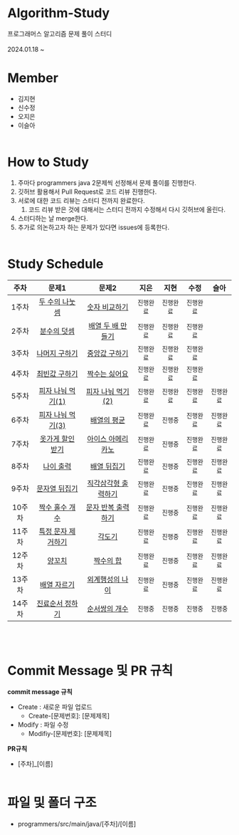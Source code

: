 # Algorithm-Study
프로그래머스 알고리즘 문제 풀이 스터디<br><br>
2024.01.18 ~

# Member
- 김지현 
- 신수정
- 오지은
- 이슬아<br><br>

# How to Study
1. 주마다 programmers java 2문제씩 선정해서 문제 풀이를 진행한다. 
2. 깃허브 활용해서 Pull Request로 코드 리뷰 진행한다.
3. 서로에 대한 코드 리뷰는 스터디 전까지 완료한다.
    1. 코드 리뷰 받은 것에 대해서는 스터디 전까지 수정해서 다시 깃허브에 올린다.
4. 스터디하는 날 merge한다.
5. 추가로 의논하고자 하는 문제가 있다면 issues에 등록한다.<br><br>

# Study Schedule
|주차|문제1|문제2|지은|지현|수정|슬아
|:---:|:---:|:---:|:---:|:---:|:---:|:---:|
|1주차|[두 수의 나눗셈](https://school.programmers.co.kr/learn/courses/30/lessons/120806)|[숫자 비교하기](https://school.programmers.co.kr/learn/courses/30/lessons/120807)|`진행완료`|`진행완료`|`진행완료`|
|2주차|[분수의 덧셈](https://school.programmers.co.kr/learn/courses/30/lessons/120808)|[배열 두 배 만들기](https://school.programmers.co.kr/learn/courses/30/lessons/120809)|`진행완료`|`진행완료`|`진행완료`|
|3주차|[나머지 구하기](https://school.programmers.co.kr/learn/courses/30/lessons/120810)|[중앙값 구하기](https://school.programmers.co.kr/learn/courses/30/lessons/120811)|`진행완료`|`진행완료`|`진행완료`|
|4주차|[최빈값 구하기](https://school.programmers.co.kr/learn/courses/30/lessons/120812)|[짝수는 싫어요](https://school.programmers.co.kr/learn/courses/30/lessons/120813)|`진행완료`|`진행완료`|`진행완료`|
|5주차|[피자 나눠 먹기(1)](https://school.programmers.co.kr/learn/courses/30/lessons/120814)|[피자 나눠 먹기(2)](https://school.programmers.co.kr/learn/courses/30/lessons/120815)|`진행완료`|`진행완료`|`진행완료`|`진행완료`|
|6주차|[피자 나눠 먹기(3)](https://school.programmers.co.kr/learn/courses/30/lessons/120816)|[배열의 평균](https://school.programmers.co.kr/learn/courses/30/lessons/120817)|`진행완료`|`진행중`|`진행완료`|`진행완료`|
|7주차|[옷가게 할인 받기](https://school.programmers.co.kr/learn/courses/30/lessons/120818)|[아이스 아메리카노](https://school.programmers.co.kr/learn/courses/30/lessons/120819)|`진행완료`|`진행중`|`진행완료`|`진행완료`|
|8주차|[나이 출력](https://school.programmers.co.kr/learn/courses/30/lessons/120820)|[배열 뒤집기](https://school.programmers.co.kr/learn/courses/30/lessons/120821)|`진행완료`|`진행중`|`진행완료`|`진행완료`|
|9주차|[문자열 뒤집기](https://school.programmers.co.kr/learn/courses/30/lessons/120822)|[직각삼각형 출력하기](https://school.programmers.co.kr/learn/courses/30/lessons/120823)|`진행완료`|`진행중`|`진행완료`|`진행완료`|
|10주차|[짝수 홀수 개수](https://school.programmers.co.kr/learn/courses/30/lessons/120824)|[문자 반복 출력하기](https://school.programmers.co.kr/learn/courses/30/lessons/120825)|`진행완료`|`진행중`|`진행완료`|`진행완료`|
|11주차|[특정 문자 제거하기](https://school.programmers.co.kr/learn/courses/30/lessons/120826)|[각도기](https://school.programmers.co.kr/learn/courses/30/lessons/120829)|`진행완료`|`진행중`|`진행완료`|`진행완료`|
|12주차|[양꼬치](https://school.programmers.co.kr/learn/courses/30/lessons/120830)|[짝수의 합](https://school.programmers.co.kr/learn/courses/30/lessons/120831)|`진행완료`|`진행중`|`진행완료`|`진행완료`|
|13주차|[배열 자르기](https://school.programmers.co.kr/learn/courses/30/lessons/120833)|[외계행성의 나이](https://school.programmers.co.kr/learn/courses/30/lessons/120834)|`진행완료`|`진행중`|`진행완료`|`진행완료`|
|14주차|[진료순서 정하기](https://school.programmers.co.kr/learn/courses/30/lessons/120835)|[순서쌍의 개수](https://school.programmers.co.kr/learn/courses/30/lessons/120836)|`진행중`|`진행중`|`진행중`|`진행중`|

<br><br>
# Commit Message 및 PR 규칙
**commit message 규칙**
- Create : 새로운 파일 업로드
    - Create-[문제번호]: [문제제목]
- Modify : 파일 수정
    - Modifiy-[문제번호]: [문제제목]

**PR규칙**
- [주차]_[이름]<br><br>

# 파일 및 폴더 구조
- programmers/src/main/java/[주차]/[이름]
<br><br>
